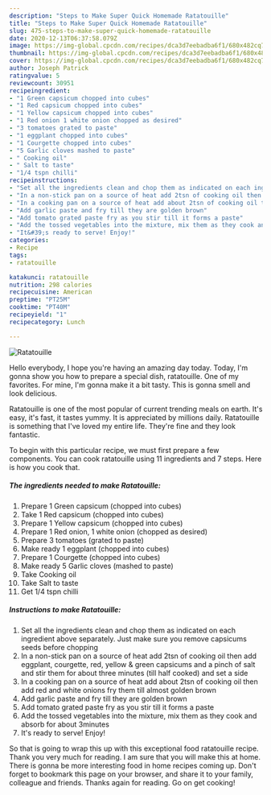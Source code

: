 ```yaml
---
description: "Steps to Make Super Quick Homemade Ratatouille"
title: "Steps to Make Super Quick Homemade Ratatouille"
slug: 475-steps-to-make-super-quick-homemade-ratatouille
date: 2020-12-13T06:37:58.079Z
image: https://img-global.cpcdn.com/recipes/dca3d7eebadba6f1/680x482cq70/ratatouille-recipe-main-photo.jpg
thumbnail: https://img-global.cpcdn.com/recipes/dca3d7eebadba6f1/680x482cq70/ratatouille-recipe-main-photo.jpg
cover: https://img-global.cpcdn.com/recipes/dca3d7eebadba6f1/680x482cq70/ratatouille-recipe-main-photo.jpg
author: Joseph Patrick
ratingvalue: 5
reviewcount: 30951
recipeingredient:
- "1 Green capsicum chopped into cubes"
- "1 Red capsicum chopped into cubes"
- "1 Yellow capsicum chopped into cubes"
- "1 Red onion 1 white onion chopped as desired"
- "3 tomatoes grated to paste"
- "1 eggplant chopped into cubes"
- "1 Courgette chopped into cubes"
- "5 Garlic cloves mashed to paste"
- " Cooking oil"
- " Salt to taste"
- "1/4 tspn chilli"
recipeinstructions:
- "Set all the ingredients clean and chop them as indicated on each ingredient above separately. Just make sure you remove capsicums seeds before chopping"
- "In a non-stick pan on a source of heat add 2tsn of cooking oil then add eggplant, courgette, red, yellow &amp; green capsicums and a pinch of salt and stir them for about three minutes (till half cooked) and set a side"
- "In a cooking pan on a source of heat add about 2tsn of cooking oil then add red and white onions fry them till almost golden brown"
- "Add garlic paste and fry till they are golden brown"
- "Add tomato grated paste fry as you stir till it forms a paste"
- "Add the tossed vegetables into the mixture, mix them as they cook and absorb for about 3minutes"
- "It&#39;s ready to serve! Enjoy!"
categories:
- Recipe
tags:
- ratatouille

katakunci: ratatouille 
nutrition: 298 calories
recipecuisine: American
preptime: "PT25M"
cooktime: "PT40M"
recipeyield: "1"
recipecategory: Lunch

---
```



![Ratatouille](https://img-global.cpcdn.com/recipes/dca3d7eebadba6f1/680x482cq70/ratatouille-recipe-main-photo.jpg)

Hello everybody, I hope you're having an amazing day today. Today, I'm gonna show you how to prepare a special dish, ratatouille. One of my favorites. For mine, I'm gonna make it a bit tasty. This is gonna smell and look delicious.

Ratatouille is one of the most popular of current trending meals on earth. It's easy, it's fast, it tastes yummy. It is appreciated by millions daily. Ratatouille is something that I've loved my entire life. They're fine and they look fantastic.




To begin with this particular recipe, we must first prepare a few components. You can cook ratatouille using 11 ingredients and 7 steps. Here is how you cook that.

<!--inarticleads1-->

##### The ingredients needed to make Ratatouille:

1. Prepare 1 Green capsicum (chopped into cubes)
1. Take 1 Red capsicum (chopped into cubes)
1. Prepare 1 Yellow capsicum (chopped into cubes)
1. Prepare 1 Red onion, 1 white onion (chopped as desired)
1. Prepare 3 tomatoes (grated to paste)
1. Make ready 1 eggplant (chopped into cubes)
1. Prepare 1 Courgette (chopped into cubes)
1. Make ready 5 Garlic cloves (mashed to paste)
1. Take  Cooking oil
1. Take  Salt to taste
1. Get 1/4 tspn chilli




<!--inarticleads2-->

##### Instructions to make Ratatouille:

1. Set all the ingredients clean and chop them as indicated on each ingredient above separately. Just make sure you remove capsicums seeds before chopping
1. In a non-stick pan on a source of heat add 2tsn of cooking oil then add eggplant, courgette, red, yellow &amp; green capsicums and a pinch of salt and stir them for about three minutes (till half cooked) and set a side
1. In a cooking pan on a source of heat add about 2tsn of cooking oil then add red and white onions fry them till almost golden brown
1. Add garlic paste and fry till they are golden brown
1. Add tomato grated paste fry as you stir till it forms a paste
1. Add the tossed vegetables into the mixture, mix them as they cook and absorb for about 3minutes
1. It&#39;s ready to serve! Enjoy!




So that is going to wrap this up with this exceptional food ratatouille recipe. Thank you very much for reading. I am sure that you will make this at home. There is gonna be more interesting food in home recipes coming up. Don't forget to bookmark this page on your browser, and share it to your family, colleague and friends. Thanks again for reading. Go on get cooking!
